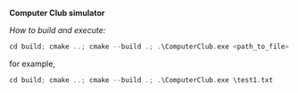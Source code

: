 **Computer Club simulator**

_How to build and execute:_
```c
cd build; cmake ..; cmake --build .; .\ComputerClub.exe <path_to_file>
```
for example,
```c
cd build; cmake ..; cmake --build .; .\ComputerClub.exe \test1.txt
```